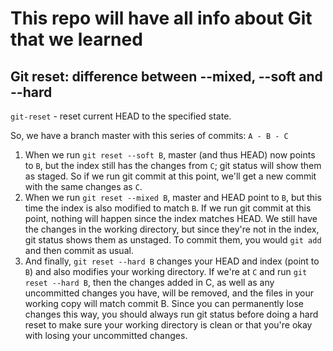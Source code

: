 # This repo will have all info about Git that we learned
## Git reset: difference between --mixed, --soft and --hard
`git-reset` - reset current HEAD to the specified state.

So, we have a branch master with this series of commits:
`A - B - C`
1. When we run `git reset --soft B`, master (and thus HEAD) now points to `B`, but the index still has the changes from `C`; git status will show them as staged. So if we run git commit at this point, we'll get a new commit with the same changes as `C`.
2. When we run `git reset --mixed B`, master and HEAD point to `B`, but this time the index is also modified to match `B`. If we run git commit at this point, nothing will happen since the index matches HEAD. We still have the changes in the working directory, but since they're not in the index, git status shows them as unstaged. To commit them, you would `git add` and then commit as usual.
3. And finally, `git reset --hard B` changes your HEAD and index (point to `B`) and also modifies your working directory. If we're at `C` and run `git reset --hard B`, then the changes added in C, as well as any uncommitted changes you have, will be removed, and the files in your working copy will match commit B. Since you can permanently lose changes this way, you should always run git status before doing a hard reset to make sure your working directory is clean or that you're okay with losing your uncommitted changes.

